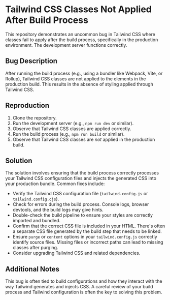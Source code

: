 # Tailwind CSS Classes Not Applied After Build Process

This repository demonstrates an uncommon bug in Tailwind CSS where classes fail to apply after the build process, specifically in the production environment. The development server functions correctly.

## Bug Description

After running the build process (e.g., using a bundler like Webpack, Vite, or Rollup), Tailwind CSS classes are not applied to the elements in the production build. This results in the absence of styling applied through Tailwind CSS.

## Reproduction

1. Clone the repository.
2. Run the development server (e.g., `npm run dev` or similar).
3. Observe that Tailwind CSS classes are applied correctly.
4. Run the build process (e.g., `npm run build` or similar).
5. Observe that Tailwind CSS classes are *not* applied in the production build.

## Solution

The solution involves ensuring that the build process correctly processes your Tailwind CSS configuration files and injects the generated CSS into your production bundle. Common fixes include:

* Verify the Tailwind CSS configuration file (`tailwind.config.js` or `tailwind.config.cjs`).
* Check for errors during the build process.  Console logs, browser devtools, and the build logs may give hints.
* Double-check the build pipeline to ensure your styles are correctly imported and bundled. 
* Confirm that the correct CSS file is included in your HTML.  There's often a separate CSS file generated by the build step that needs to be linked.
* Ensure `purge` or `content` options in your `tailwind.config.js` correctly identify source files. Missing files or incorrect paths can lead to missing classes after purging.
* Consider upgrading Tailwind CSS and related dependencies.

## Additional Notes

This bug is often tied to build configurations and how they interact with the way Tailwind generates and injects CSS. A careful review of your build process and Tailwind configuration is often the key to solving this problem.

